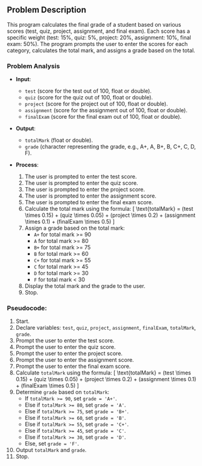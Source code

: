## Problem Description
This program calculates the final grade of a student based on various scores (test, quiz, project, assignment, and final exam). Each score has a specific weight (test: 15%, quiz: 5%, project: 20%, assignment: 10%, final exam: 50%). The program prompts the user to enter the scores for each category, calculates the total mark, and assigns a grade based on the total.

### Problem Analysis
- **Input**:
  - `test` (score for the test out of 100, float or double).
  - `quiz` (score for the quiz out of 100, float or double).
  - `project` (score for the project out of 100, float or double).
  - `assignment` (score for the assignment out of 100, float or double).
  - `finalExam` (score for the final exam out of 100, float or double).

- **Output**:
  - `totalMark` (float or double).
  - `grade` (character representing the grade, e.g., A+, A, B+, B, C+, C, D, F).

- **Process**:
  1. The user is prompted to enter the test score.
  2. The user is prompted to enter the quiz score.
  3. The user is prompted to enter the project score.
  4. The user is prompted to enter the assignment score.
  5. The user is prompted to enter the final exam score.
  6. Calculate the total mark using the formula:
     \[
     \text{totalMark} = (test \times 0.15) + (quiz \times 0.05) + (project \times 0.2) + (assignment \times 0.1) + (finalExam \times 0.5)
     \]
  7. Assign a grade based on the total mark:
     - `A+` for total mark >= 90
     - `A` for total mark >= 80
     - `B+` for total mark >= 75
     - `B` for total mark >= 60
     - `C+` for total mark >= 55
     - `C` for total mark >= 45
     - `D` for total mark >= 30
     - `F` for total mark < 30
  8. Display the total mark and the grade to the user.
  9. Stop.

### Pseudocode:
1. Start.
2. Declare variables: `test`, `quiz`, `project`, `assignment`, `finalExam`, `totalMark`, `grade`.
3. Prompt the user to enter the test score.
4. Prompt the user to enter the quiz score.
5. Prompt the user to enter the project score.
6. Prompt the user to enter the assignment score.
7. Prompt the user to enter the final exam score.
8. Calculate `totalMark` using the formula:
   \[
   \text{totalMark} = (test \times 0.15) + (quiz \times 0.05) + (project \times 0.2) + (assignment \times 0.1) + (finalExam \times 0.5)
   \]
9. Determine `grade` based on `totalMark`:
   - If `totalMark >= 90`, set `grade = 'A+'`.
   - Else if `totalMark >= 80`, set `grade = 'A'`.
   - Else if `totalMark >= 75`, set `grade = 'B+'`.
   - Else if `totalMark >= 60`, set `grade = 'B'`.
   - Else if `totalMark >= 55`, set `grade = 'C+'`.
   - Else if `totalMark >= 45`, set `grade = 'C'`.
   - Else if `totalMark >= 30`, set `grade = 'D'`.
   - Else, set `grade = 'F'`.
10. Output `totalMark` and `grade`.
11. Stop.


